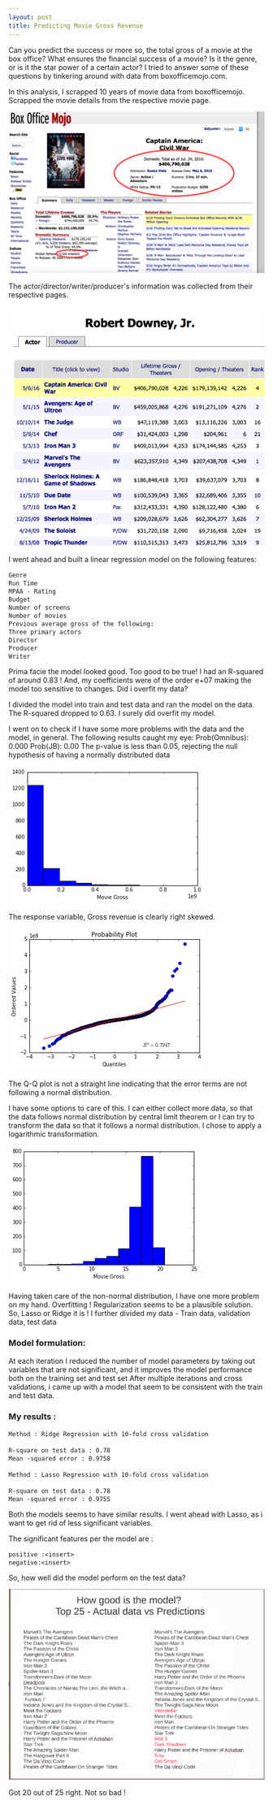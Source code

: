 ```yaml
---
layout: post
title: Predicting Movie Gross Revenue
---
```




Can you predict the success or more so, the total gross of a movie at the box office? 
What ensures the financial success of a movie? Is it the genre, or is it the star power of a certain actor? 
I tried to answer some of these questions by tinkering around with data from boxofficemojo.com.

In this analysis, I scrapped 10 years of movie data from boxofficemojo.
Scrapped the movie details from the respective movie page.

![movie_page](/images/movie_page.png)

The actor/director/writer/producer's information was collected from their respective pages.

![actor](/images/actor.png)

I went ahead and built a linear regression model on the following features:

```
Genre
Run Time
MPAA - Rating
Budget
Number of screens
Number of movies
Previous average gross of the following:
Three primary actors
Director
Producer
Writer
```

Prima facie the model looked good. Too good to be true! I had an R-squared of around 0.83 ! And, my coefficients were of the order
e+07 making the model too sensitive to changes. Did i overfit my data?

I divided the model into train and test data and ran the model on the data. The R-squared dropped to 0.63. I surely did overfit 
my model. 

I went on to check if I have some more problems with the data and the model, in general. The following results caught my eye:
Prob(Omnibus):  0.000
Prob(JB):   0.00
The p-value is less than 0.05, rejecting the null hypothesis of having a normally distributed data

![gross_inflate](/images/gross_inflate.png)

The response variable, Gross revenue is clearly right skewed.

![Q-Q](/images/Q-Q.png)

The Q-Q plot is not a straight line indicating that the error terms are not following a normal distribution.
 
 I have some options to care of this. I can either collect more data, so that the data follows normal distribution by central
 limit theorem or I can try to transform the data so that it follows a normal distribution. I chose to apply a logarithmic
 transformation.
 
 ![log_gross_inflate](/images/log_gross_inflate.png)
 
 
 Having taken care of the non-normal distribution, I have one more problem on my hand. Overfitting !
 Regularization seems to be a plausible solution. So, Lasso or Ridge it is ! 
 I further divided my data - Train data, validation data, test data
 
 ### Model formulation:
 
 At each iteration I reduced the number of model parameters by taking out variables that are not significant, and it 
 improves the model performance both on the training set and test set
 After multiple iterations and cross validations, i came up with a model that seem to be consistent with the train 
 and test data.
 
 ### My results :
 ```
 Method : Ridge Regression with 10-fold cross validation

R-square on test data : 0.78
Mean -squared error : 0.9758

Method : Lasso Regression with 10-fold cross validation

R-square on test data : 0.78
Mean -squared error : 0.9755
```

Both the models seems to have similar results. I went ahead with Lasso, as i want to get rid of less significant variables.

The significant features per the model are :
```
positive :<insert>
negative:<insert>
```

So, how well did the model perform on the test data?

![results](/images/results.png)

Got 20 out of 25 right. Not so bad !
 


 
